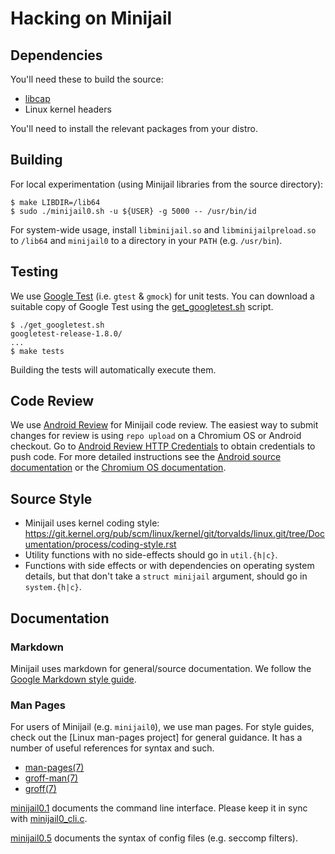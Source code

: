 # Hacking on Minijail

## Dependencies

You'll need these to build the source:
* [libcap]
* Linux kernel headers

You'll need to install the relevant packages from your distro.

## Building

For local experimentation (using Minijail libraries from the source directory):

```
$ make LIBDIR=/lib64
$ sudo ./minijail0.sh -u ${USER} -g 5000 -- /usr/bin/id
```

For system-wide usage, install `libminijail.so` and `libminijailpreload.so` to
`/lib64` and `minijail0` to a directory in your `PATH` (e.g. `/usr/bin`).

## Testing

We use [Google Test] (i.e. `gtest` & `gmock`) for unit tests.
You can download a suitable copy of Google Test using the
[get_googletest.sh](./get_googletest.sh) script.

```
$ ./get_googletest.sh
googletest-release-1.8.0/
...
$ make tests
```

Building the tests will automatically execute them.

## Code Review

We use [Android Review] for Minijail code review. The easiest way to submit
changes for review is using `repo upload` on a Chromium OS or Android checkout.
Go to [Android Review HTTP Credentials] to obtain credentials to push code. For
more detailed instructions see the [Android source documentation] or the
[Chromium OS documentation].

## Source Style

*   Minijail uses kernel coding style:
    https://git.kernel.org/pub/scm/linux/kernel/git/torvalds/linux.git/tree/Documentation/process/coding-style.rst
*   Utility functions with no side-effects should go in `util.{h|c}`.
*   Functions with side effects or with dependencies on operating system
    details, but that don't take a `struct minijail` argument, should go
    in `system.{h|c}`.

## Documentation

### Markdown

Minijail uses markdown for general/source documentation.
We follow the [Google Markdown style guide].

### Man Pages

For users of Minijail (e.g. `minijail0`), we use man pages.
For style guides, check out the [Linux man-pages project] for general guidance.
It has a number of useful references for syntax and such.

* [man-pages(7)](http://man7.org/linux/man-pages/man7/man-pages.7.html)
* [groff-man(7)](http://man7.org/linux/man-pages/man7/groff_man.7.html)
* [groff(7)](http://man7.org/linux/man-pages/man7/groff.7.html)

[minijail0.1] documents the command line interface.
Please keep it in sync with [minijail0_cli.c].

[minijail0.5] documents the syntax of config files (e.g. seccomp filters).

[libcap]: https://git.kernel.org/pub/scm/linux/kernel/git/morgan/libcap.git/
[minijail0.1]: ./minijail0.1
[minijail0.5]: ./minijail0.5
[minijail0_cli.c]: ./minijail0_cli.c
[Android Review]: https://android-review.googlesource.com/
[Android Review HTTP Credentials]: https://android-review.googlesource.com/settings/#HTTPCredentials
[Android source documentation]: https://source.android.com/setup/start
[Chromium OS documentation]: https://chromium.googlesource.com/chromiumos/docs/+/HEAD/developer_guide.md
[Google Markdown style guide]: https://github.com/google/styleguide/blob/gh-pages/docguide/style.md
[Google Test]: https://github.com/google/googletest
